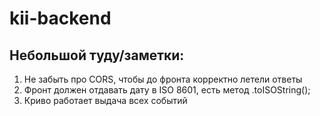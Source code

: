 # kii-backend

## Небольшой туду/заметки:

1. Не забыть про CORS, чтобы до фронта корректно летели ответы
2. Фронт должен отдавать дату в ISO 8601, есть метод .toISOString();
3. Криво работает выдача всех событий